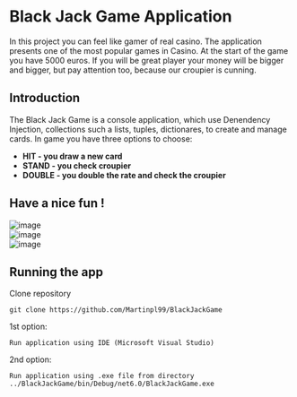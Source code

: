 # Black Jack Game Application
In this project you can feel like gamer of real casino. The application presents one of the most popular games in Casino.
At the start of the game you have 5000 euros. If you will be great player your money will be bigger and bigger, but pay attention too, because our croupier is cunning.

## Introduction
The Black Jack Game is a console application, which use Denendency Injection, collections such a lists, tuples, dictionares, to create and manage cards. In game you have three options to choose:
* **HIT - you draw a new card**
* **STAND - you check croupier**
* **DOUBLE - you double the rate and check the croupier**

## Have a nice fun !

![image](https://user-images.githubusercontent.com/126328327/233609883-90b67c67-3b15-429f-b086-a5397f65fd76.png)\
![image](https://user-images.githubusercontent.com/126328327/233609982-08f3391c-8806-4b84-9a0e-8486b1cd0f2e.png)\
![image](https://user-images.githubusercontent.com/126328327/233610048-b8ce0ed0-ad42-493d-8965-fa6004607119.png)

## Running the app

Clone repository

    git clone https://github.com/Martinpl99/BlackJackGame

1st option:

    Run application using IDE (Microsoft Visual Studio)

2nd option:

    Run application using .exe file from directory ../BlackJackGame/bin/Debug/net6.0/BlackJackGame.exe

